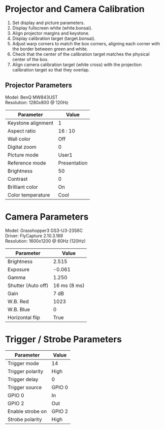 # Projector and Camera Calibration

1. Set display and picture parameters.
2. Display fullscreen white (white.bonsai).
3. Align projector margins and keystone.
4. Display calibration target (target.bonsai).
5. Adjust warp corners to match the box corners, aligning each corner with the border between green and white.
6. Check that the center of the calibration target matches the physical center of the box.
7. Align camera calibration target (white cross) with the projection calibration target so that they overlap. 

## Projector Parameters

Model: BenQ MW843UST  
Resolution: 1280x800 @ 120Hz

| Parameter          | Value        |
| ------------------ | ------------ |
| Keystone alignment | 1            |
| Aspect ratio       | 16 : 10      |
| Wall color         | Off          |
| Digital zoom       | 0            |
| Picture mode       | User1        |
| Reference mode     | Presentation |
| Brightness         | 50           |
| Contrast           | 0            |
| Brilliant color    | On           |
| Color temperature  | Cool         |

# Camera Parameters

Model: Grasshopper3 GS3-U3-23S6C  
Driver: FlyCapture 2.10.3.169  
Resolution: 1600x1200 @ 60Hz (120Hz)

| Parameter          | Value        |
| ------------------ | ------------ |
| Brightness         | 2.515        |
| Exposure           | -0.061       |
| Gamma              | 1.250        |
| Shutter (Auto off) | 16 ms (8 ms) |
| Gain               | 7 dB         |
| W.B. Red           | 1023         |
| W.B. Blue          | 0            |
| Horizontal flip    | True         |

# Trigger / Strobe Parameters

| Parameter          | Value        |
| ------------------ | ------------ |
| Trigger mode       | 14           |
| Trigger polarity   | High         |
| Trigger delay      | 0            |
| Trigger source     | GPIO 0       |
| GPIO 0             | In           |
| GPIO 2             | Out          |
| Enable strobe on   | GPIO 2       |
| Strobe polarity    | High         |

